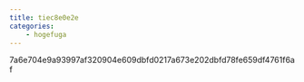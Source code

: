 ```yaml
---
title: tiec8e0e2e
categories:
    - hogefuga
---
```

7a6e704e9a93997af320904e609dbfd0217a673e202dbfd78fe659df4761f6af